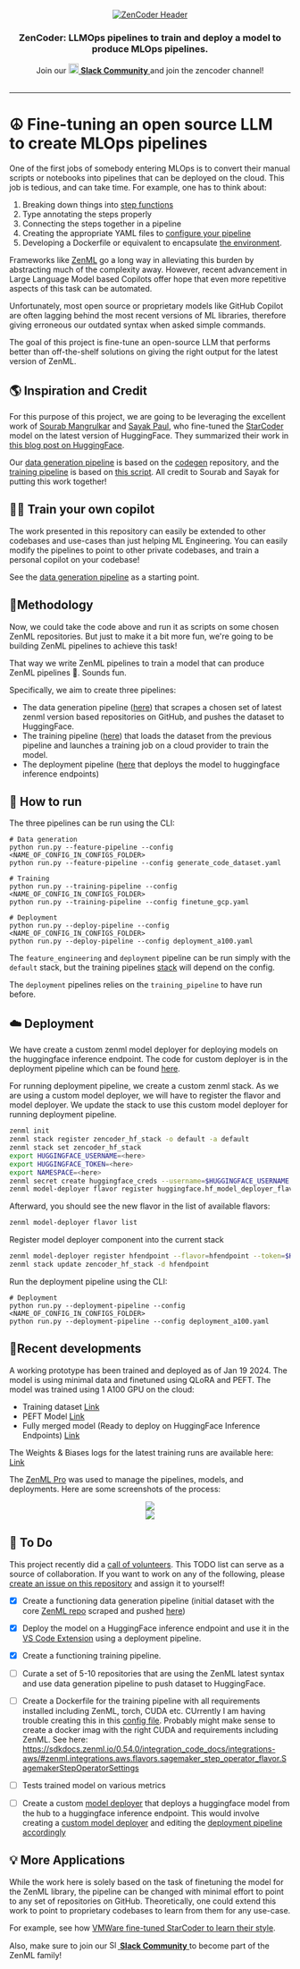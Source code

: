 <div align="center">

  <!-- PROJECT LOGO -->
  <br />
    <a href="https://zenml.io">
      <img alt="ZenCoder Header" src=".assets/zencoder_header.png" alt="ZenML Logo">
    </a>
  <br />

</div>

<div align="center">
  <h3 align="center">ZenCoder: LLMOps pipelines to train and deploy a model to produce MLOps pipelines.</h3>
  <p align="center">
    <div align="center">
      Join our <a href="https://zenml.io/slack-invite" target="_blank">
      <img width="18" src="https://cdn3.iconfinder.com/data/icons/logos-and-brands-adobe/512/306_Slack-512.png" alt="Slack"/>
    <b>Slack Community</b> </a> and join the zencoder channel!
    </div>
    <br />
  </p>
</div>

---

# ☮️ Fine-tuning an open source LLM to create MLOps pipelines

One of the first jobs of somebody entering MLOps is to convert their manual scripts or notebooks into pipelines that can be deployed on the cloud. This job is tedious, and can take time. For example, one has to think about:

1. Breaking down things into [step functions](https://docs.zenml.io/user-guide/starter-guide/create-an-ml-pipeline)
2. Type annotating the steps properly
3. Connecting the steps together in a pipeline
4. Creating the appropriate YAML files to [configure your pipeline](https://docs.zenml.io/user-guide/production-guide/configure-pipeline)
5. Developing a Dockerfile or equivalent to encapsulate [the environment](https://docs.zenml.io/how-to/customize-docker-builds).

Frameworks like [ZenML](https://github.com/zenml-io/zenml) go a long way in alleviating this burden by abstracting much of the complexity away. However, recent advancement in Large Language Model based Copilots offer hope that even more repetitive aspects of this task can be automated.

Unfortunately, most open source or proprietary models like GitHub Copilot are often lagging behind the most recent versions of ML libraries, therefore giving erroneous our outdated syntax when asked simple commands.

The goal of this project is fine-tune an open-source LLM that performs better than off-the-shelf solutions on giving the right output for the latest version of ZenML.

## :earth_americas: Inspiration and Credit

For this purpose of this project, we are going to be leveraging the excellent work of [Sourab Mangrulkar](https://huggingface.co/smangrul) and [Sayak Paul](https://huggingface.co/sayakpaul), who fine-tuned the [StarCoder](https://huggingface.co/bigcode/starcoder) model on the latest version of HuggingFace. They summarized their work in [this blog post on HuggingFace](https://huggingface.co/blog/personal-copilot).

Our [data generation pipeline](pipelines/generate_code_dataset.py) is based on the [codegen](https://github.com/sayakpaul/hf-codegen) repository, and the [training pipeline](pipelines/) is based on [this script](https://github.com/pacman100/DHS-LLM-Workshop/blob/main/personal_copilot/training/train.py). All credit to Sourab and Sayak for putting this work together!

## 🧑‍✈️ Train your own copilot

The work presented in this repository can easily be extended to other codebases and use-cases than just helping ML Engineering. You can easily modify the pipelines to point to other private codebases, and train a personal copilot on your codebase!

See the [data generation pipeline](pipelines/generate_code_dataset.py) as a starting point.

## 🍍Methodology

Now, we could take the code above and run it as scripts on some chosen ZenML repositories. But just to make it a bit more fun, we're going to be building ZenML pipelines to achieve this task!

That way we write ZenML pipelines to train a model that can produce ZenML pipelines 🐍. Sounds fun.

Specifically, we aim to create three pipelines:

- The data generation pipeline ([here](pipelines/generate_code_dataset.py)) that scrapes a chosen set of latest zenml version based repositories on GitHub, and pushes the dataset to HuggingFace.
- The training pipeline ([here](pipelines/finetune.py)) that loads the dataset from the previous pipeline and launches a training job on a cloud provider to train the model.
- The deployment pipeline ([here](pipelines/deployment.py) that deploys the model to huggingface inference endpoints)

## 🏃 How to run

The three pipelines can be run using the CLI:

```shell
# Data generation
python run.py --feature-pipeline --config <NAME_OF_CONFIG_IN_CONFIGS_FOLDER>
python run.py --feature-pipeline --config generate_code_dataset.yaml

# Training
python run.py --training-pipeline --config <NAME_OF_CONFIG_IN_CONFIGS_FOLDER>
python run.py --training-pipeline --config finetune_gcp.yaml

# Deployment
python run.py --deploy-pipeline --config <NAME_OF_CONFIG_IN_CONFIGS_FOLDER>
python run.py --deploy-pipeline --config deployment_a100.yaml
```

The `feature_engineering` and `deployment` pipeline can be run simply with the `default` stack, but the training pipelines [stack](https://docs.zenml.io/user-guide/production-guide/understand-stacks) will depend on the config.

The `deployment` pipelines relies on the `training_pipeline` to have run before.

## :cloud: Deployment

We have create a custom zenml model deployer for deploying models on the
huggingface inference endpoint. The code for custom deployer is in
the deployment pipeline which can be found [here](./pipelines/deployment.py).

For running deployment pipeline, we create a custom zenml stack. As we are using a custom model deployer, we will have to register the flavor and model deployer. We update the stack to use this custom model deployer for running deployment pipeline.

```bash
zenml init
zenml stack register zencoder_hf_stack -o default -a default
zenml stack set zencoder_hf_stack
export HUGGINGFACE_USERNAME=<here>
export HUGGINGFACE_TOKEN=<here>
export NAMESPACE=<here>
zenml secret create huggingface_creds --username=$HUGGINGFACE_USERNAME --token=$HUGGINGFACE_TOKEN
zenml model-deployer flavor register huggingface.hf_model_deployer_flavor.HuggingFaceModelDeployerFlavor
```

Afterward, you should see the new flavor in the list of available flavors:

```bash
zenml model-deployer flavor list
```

Register model deployer component into the current stack

```bash
zenml model-deployer register hfendpoint --flavor=hfendpoint --token=$HUGGINGFACE_TOKEN --namespace=$NAMESPACE
zenml stack update zencoder_hf_stack -d hfendpoint
```

Run the deployment pipeline using the CLI:

```shell
# Deployment
python run.py --deployment-pipeline --config <NAME_OF_CONFIG_IN_CONFIGS_FOLDER>
python run.py --deployment-pipeline --config deployment_a100.yaml
```

## 🥇Recent developments

A working prototype has been trained and deployed as of Jan 19 2024. The model is using minimal data and finetuned using QLoRA and PEFT. The model was trained using 1 A100 GPU on the cloud:

- Training dataset [Link](https://huggingface.co/datasets/zenml/zenml-codegen-v1)
- PEFT Model [Link](https://huggingface.co/htahir1/peft-lora-zencoder15B-personal-copilot/)
- Fully merged model (Ready to deploy on HuggingFace Inference Endpoints) [Link](https://huggingface.co/htahir1/peft-lora-zencoder15B-personal-copilot-merged)

The Weights & Biases logs for the latest training runs are available here: [Link](https://wandb.ai/zenmlcode/zenml-projects-zencoder?workspace=user-zenmlcodemonkey)

The [ZenML Pro](https://zenml.io/pro) was used to manage the pipelines, models, and deployments. Here are some screenshots of the process:

<div align="center">
    <img src=".assets/zencoder_mcp_1.png">
</div>

<div align="center">
    <img src=".assets/zencoder_mcp_2.png">
</div>

## 📓 To Do

This project recently did a [call of volunteers](https://www.linkedin.com/feed/update/urn:li:activity:7150388250178662400/). This TODO list can serve as a source of collaboration. If you want to work on any of the following, please [create an issue on this repository](https://github.com/zenml-io/zenml-projects/issues) and assign it to yourself!

- [x] Create a functioning data generation pipeline (initial dataset with the core [ZenML repo](https://github.com/zenml-io/zenml) scraped and pushed [here](https://huggingface.co/datasets/zenml/zenml-codegen-v1))
- [x] Deploy the model on a HuggingFace inference endpoint and use it in the [VS Code Extension](https://github.com/huggingface/llm-vscode#installation) using a deployment pipeline.
- [x] Create a functioning training pipeline.
- [ ] Curate a set of 5-10 repositories that are using the ZenML latest syntax and use data generation pipeline to push dataset to HuggingFace.
- [ ] Create a Dockerfile for the training pipeline with all requirements installed including ZenML, torch, CUDA etc. CUrrently I am having trouble creating this in this [config file](configs/finetune_local.yaml). Probably might make sense to create a docker imag with the right CUDA and requirements including ZenML. See here: https://sdkdocs.zenml.io/0.54.0/integration_code_docs/integrations-aws/#zenml.integrations.aws.flavors.sagemaker_step_operator_flavor.SagemakerStepOperatorSettings

- [ ] Tests trained model on various metrics
- [ ] Create a custom [model deployer](https://docs.zenml.io/stack-components/model-deployers) that deploys a huggingface model from the hub to a huggingface inference endpoint. This would involve creating a [custom model deployer](https://docs.zenml.io/stack-components/model-deployers/custom) and editing the [deployment pipeline accordingly](pipelines/deployment.py)

## :bulb: More Applications

While the work here is solely based on the task of finetuning the model for the ZenML library, the pipeline can be changed with minimal effort to point to any set of repositories on GitHub. Theoretically, one could extend this work to point to proprietary codebases to learn from them for any use-case.

For example, see how [VMWare fine-tuned StarCoder to learn their style](https://entreprenerdly.com/fine-tuning-starcoder-to-create-a-coding-assistant-that-adapts-to-your-coding-style/).

Also, make sure to join our <a href="https://zenml.io/slack" target="_blank">
    <img width="15" src="https://cdn3.iconfinder.com/data/icons/logos-and-brands-adobe/512/306_Slack-512.png" alt="Slack"/>
    <b>Slack Community</b>
</a> to become part of the ZenML family!
